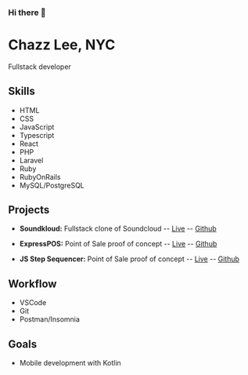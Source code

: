 ### Hi there 👋
# Chazz Lee, NYC

Fullstack developer

## Skills
- HTML
- CSS
- JavaScript
- Typescript
- React
- PHP
- Laravel
- Ruby
- RubyOnRails
- MySQL/PostgreSQL

## Projects
  - **Soundkloud:** Fullstack clone of Soundcloud
  -- [Live]()
  -- [Github](https://github.com/chazzlee/soundkloud)
  
  - **ExpressPOS:** Point of Sale proof of concept
  -- [Live](https://expresspos.onrender.com/)
  -- [Github](https://github.com/ArnobDam/Express)
  
  - **JS Step Sequencer:** Point of Sale proof of concept
  -- [Live](https://chazzlee.github.io/js_stepper/)
  -- [Github](https://github.com/chazzlee/js_stepper)

## Workflow
- VSCode
- Git
- Postman/Insomnia

## Goals
- Mobile development with Kotlin

<!--
**chazzlee/chazzlee** is a ✨ _special_ ✨ repository because its `README.md` (this file) appears on your GitHub profile.

Here are some ideas to get you started:

- 🔭 I’m currently working on ...
- 🌱 I’m currently learning ...
- 👯 I’m looking to collaborate on ...
- 🤔 I’m looking for help with ...
- 💬 Ask me about ...
- 📫 How to reach me: ...
- 😄 Pronouns: ...
- ⚡ Fun fact: ...
-->
